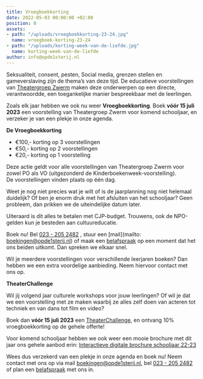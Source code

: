 ```yaml
---
title: Vroegboekkorting
date: 2022-05-03 00:00:00 +02:00
position: 0
assets:
- path: "/uploads/vroegboekkorting-23-24.jpg"
  name: vroegboek-korting-23-24
- path: "/uploads/korting-week-van-de-liefde.jpg"
  name: korting-week-van-de-liefde
author: info@opde1sterij.nl
---
```


Seksualiteit, consent, pesten, Social media, grenzen stellen en gameverslaving zijn de thema’s van deze tijd. De educatieve voorstellingen van [Theatergroep Zwerm](https://www.opde1sterij.nl/theatergroep-zwerm/) maken deze onderwerpen op een directe, verantwoordde, een toegankelijke manier bespreekbaar met de leerlingen.

Zoals elk jaar hebben we ook nu weer **Vroegboekkorting**. Boek **vóór 15 juli 2023** een voorstelling van Theatergroep Zwerm voor komend schooljaar, en verzeker je van een plekje in onze agenda.

**De Vroegboekkorting**
* €100,- korting op 3 voorstellingen  
* €50,- korting op 2 voorstellingen 
* €20,- korting op 1 voorstelling

Deze actie geldt voor alle voorstellingen van Theatergroep Zwerm voor zowel PO als VO (uitgezonderd de Kinderboekenweek-voorstelling). De voorstellingen vinden plaats op één dag. 

Weet je nog niet precies wat je wilt of is de jaarplanning nog niet helemaal duidelijk? Of ben je enorm druk met het afsluiten van het schooljaar? Geen probleem, dan prikken we de uiteindelijke datum later.

Uiteraard is dit alles te betalen met CJP-budget. Trouwens, ook de NPO-gelden kun je besteden aan cultuureducatie.

Boek nu! Bel <a href="tel:+31232052482" title="Bel Op de eerste rij">023 - 205 2482</a>  , stuur een [mail](mailto: boekingen@opde1sterij.nl) of maak een [belafspraak](https://calendly.com/opde1sterij/een-telefoontje-i-v-m-de-vroegboekkorting) op een moment dat het ons beiden uitkomt. Dan spreken we elkaar snel.

Wil je meerdere voorstellingen voor verschillende leerjaren boeken? Dan hebben we een extra voordelige aanbieding. Neem hiervoor contact met ons op. 

**TheaterChallenge**

Wil jij volgend jaar culturele workshops voor jouw leerlingen? Of wil je dat we een voorstelling met ze maken waarbij ze alles zelf doen van acteren tot techniek en van dans tot film en video? 

Boek dan **vóór 15 juli 2023** een [TheaterChallenge](https://www.opde1sterij.nl/theaterchallenge/), en ontvang 10% vroegboekkorting op de gehele offerte!

Voor komend schooljaar hebben we ook weer een mooie brochure met dit jaar ons gehele aanbod erin: [Interactieve digitale brochure schooljaar 22-23]( https://indd.adobe.com/view/866b853d-c2ba-44f7-a6e5-62127d780a5c)

Wees dus verzekerd van een plekje in onze agenda en boek nu! Neem contact met ons op via mail [boekingen@opde1sterij.nl](mailto:boekingen@opde1sterij.nl), bel <a href="tel:\+31232052482" title="Bel Op de eerste rij">023 - 205 2482</a> of plan een [belafspraak](http://calendly.com/opde1sterij) met ons in. 